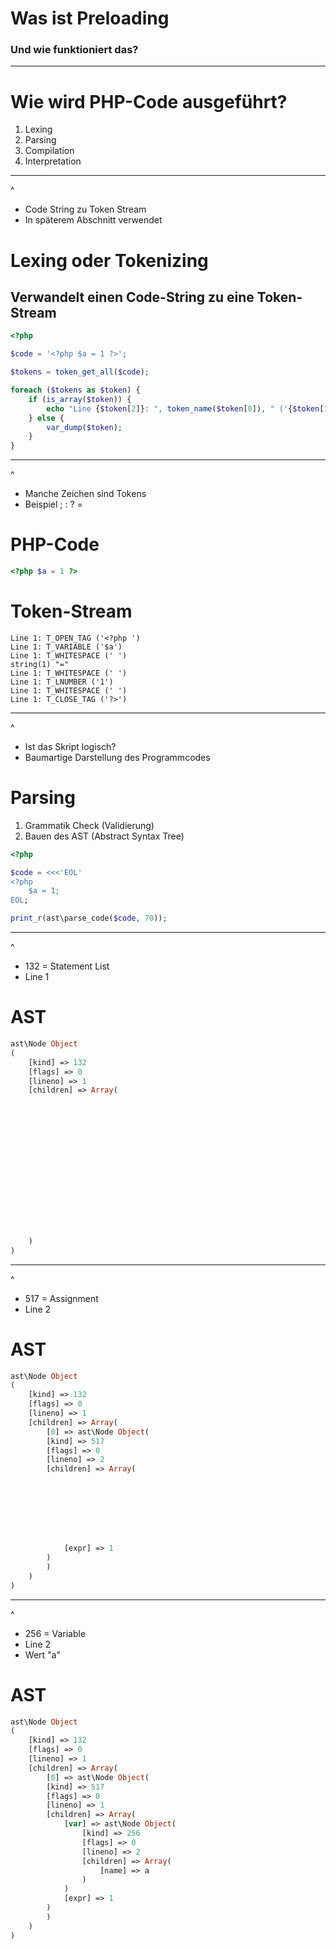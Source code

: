 # Was ist Preloading 
### Und wie funktioniert das?

---

# Wie wird PHP-Code ausgeführt?
1. Lexing
2. Parsing
3. Compilation
4. Interpretation

--- 
^ 
- Code String zu Token Stream
- In späterem Abschnitt verwendet

# Lexing oder Tokenizing
## Verwandelt einen Code-String zu eine Token-Stream
```php
<?php

$code = '<?php $a = 1 ?>';

$tokens = token_get_all($code);

foreach ($tokens as $token) {
    if (is_array($token)) {
        echo "Line {$token[2]}: ", token_name($token[0]), " ('{$token[1]}')", PHP_EOL;
    } else {
        var_dump($token);
    }
}
```

---
^
- Manche Zeichen sind Tokens
- Beispiel ; : ? =

# PHP-Code
```php
<?php $a = 1 ?>
```

# Token-Stream
```
Line 1: T_OPEN_TAG ('<?php ')
Line 1: T_VARIABLE ('$a')
Line 1: T_WHITESPACE (' ')
string(1) "="
Line 1: T_WHITESPACE (' ')
Line 1: T_LNUMBER ('1')
Line 1: T_WHITESPACE (' ')
Line 1: T_CLOSE_TAG ('?>')
```

---
^
- Ist das Skript logisch?
- Baumartige Darstellung des Programmcodes

# Parsing
1. Grammatik Check (Validierung)
2. Bauen des AST (Abstract Syntax Tree)
   
```php
<?php

$code = <<<'EOL'
<?php 
    $a = 1;
EOL;

print_r(ast\parse_code($code, 70));
```

---
^
- 132 = Statement List
- Line 1

# AST
```php
ast\Node Object
(
    [kind] => 132
    [flags] => 0
    [lineno] => 1
    [children] => Array(
       
       













       
    )
)
```

---
^
- 517 = Assignment
- Line 2

# AST
```php
ast\Node Object
(
    [kind] => 132
    [flags] => 0
    [lineno] => 1
    [children] => Array(
        [0] => ast\Node Object(
        [kind] => 517
        [flags] => 0
        [lineno] => 2
        [children] => Array(








            [expr] => 1
        )
        )
    )
)
```

---
^
- 256 = Variable
- Line 2
- Wert "a"

# AST
```php
ast\Node Object
(
    [kind] => 132
    [flags] => 0
    [lineno] => 1
    [children] => Array(
        [0] => ast\Node Object(
        [kind] => 517
        [flags] => 0
        [lineno] => 1
        [children] => Array(
            [var] => ast\Node Object(
                [kind] => 256
                [flags] => 0
                [lineno] => 2
                [children] => Array(
                    [name] => a
                )
            )
            [expr] => 1
        )
        )
    )
)
```